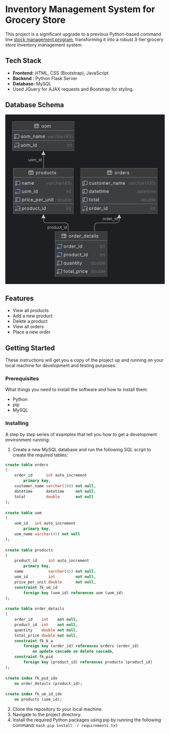 # Inventory Management System for Grocery Store

This project is a significant upgrade to a previous Python-based command line <a href = "https://github.com/009-KumarJi/stock-management">stock management program</a>, transforming it into a robust 3-tier grocery store inventory management system.

## Tech Stack

- **Frontend:** HTML, CSS (Bootstrap), JavaScript 
- **Backend :** Python Flask Server
- **Database:** MySQL 
- Used JQuery for AJAX requests and Bootstrap for styling. 
## Database Schema 

![Database Schema](photos/database.png)

## Features

- View all products
- Add a new product
- Delete a product
- View all orders
- Place a new order

## Getting Started

These instructions will get you a copy of the project up and running on your local machine for development and testing purposes.

### Prerequisites

What things you need to install the software and how to install them:

- Python
- pip
- MySQL

### Installing

A step by step series of examples that tell you how to get a development environment running:

1. Create a new MySQL database and run the following SQL script to create the required tables:

```sql
create table orders
(
    order_id      int auto_increment
        primary key,
    customer_name varchar(100) not null,
    datetime      datetime     not null,
    total         double       not null
);

create table uom
(
    uom_id   int auto_increment
        primary key,
    uom_name varchar(45) not null
);

create table products
(
    product_id     int auto_increment
        primary key,
    name           varchar(45) not null,
    uom_id         int         not null,
    price_per_unit double      not null,
    constraint fk_um_id
        foreign key (uom_id) references uom (uom_id)
);

create table order_details
(
    order_id    int    not null,
    product_id  int    not null,
    quantity    double not null,
    total_price double not null,
    constraint fk_b_a
        foreign key (order_id) references orders (order_id)
            on update cascade on delete cascade,
    constraint fk_pid
        foreign key (product_id) references products (product_id)
);

create index fk_pid_idx
    on order_details (product_id);

create index fk_um_id_idx
    on products (uom_id);

```
2. Clone the repository to your local machine.
3. Navigate to the project directory.
4. Install the required Python packages using pip by running the following command:  ```bash pip install -r requirements.txt```


